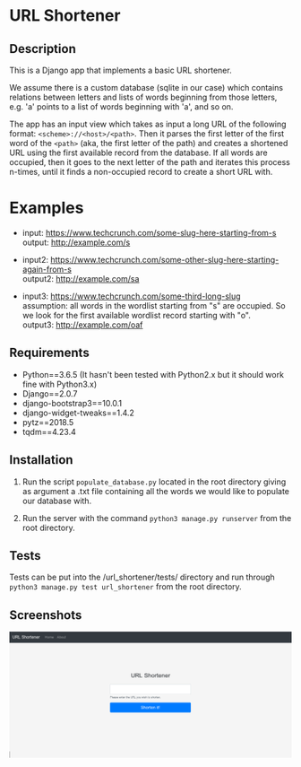 # URL Shortener

## Description
This is a Django app that implements a basic URL shortener.

We assume there is a custom database (sqlite in our case) which contains relations between letters and lists of words beginning from those letters,
e.g. 'a' points to a list of words beginning with 'a', and so on.

The app has an input view which takes as input a long URL of the following format: `<scheme>://<host>/<path>`. Then it parses the first letter of the first word of the `<path>` (aka, the first letter of the path) and creates a shortened URL using the first available record from the database. If all words are occupied, then it goes to the next letter of the path and iterates this process n-times, until it finds a non-occupied record to create a short URL with.

# Examples
- input: https://www.techcrunch.com/some-slug-here-starting-from-s  
output: http://example.com/s

- input2: https://www.techcrunch.com/some-other-slug-here-starting-again-from-s  
output2: http://example.com/sa

- input3: https://www.techcrunch.com/some-third-long-slug  
assumption: all words in the wordlist starting from "s" are occupied. So we look for the first available wordlist record starting with "o".  
output3: http://example.com/oaf


## Requirements

- Python==3.6.5  (It hasn't been tested with Python2.x but it should work fine with Python3.x)
- Django==2.0.7
- django-bootstrap3==10.0.1
- django-widget-tweaks==1.4.2
- pytz==2018.5
- tqdm==4.23.4

## Installation

1. Run the script `populate_database.py` located in the root directory giving as argument a .txt file containing all the words we would like to populate our database with.

2. Run the server with the command `python3 manage.py runserver` from the root directory.

## Tests

Tests can be put into the /url_shortener/tests/ directory and run through `python3 manage.py test url_shortener` from the root directory.

## Screenshots
![index page](/images/index.png)

